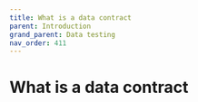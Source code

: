 ```yaml
---
title: What is a data contract
parent: Introduction
grand_parent: Data testing
nav_order: 411
---
```

# What is a data contract
